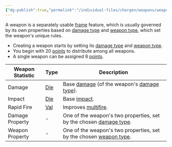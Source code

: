 ```yaml
---
{"dg-publish":true,"permalink":"/individual-files/chargen/weapons/weapons/"}
---
```


A weapon is a separately usable [frame](Frame.md) feature, which is usually governed by its own properties based on [damage type](Damage%20Type.md) and [weapon type](Weapon%20Type.md), which set the weapon's unique rules.
* Creating a weapon starts by setting its [damage type](Damage%20Type.md) and [weapon type](Weapon%20Type.md).
* You begin with 20 [points](Points.md) to distribute among all weapons.
* A single weapon can be assigned 8 [points](Points.md).

| Weapon Statistic | Type           | Description                                                                         |
| ---------------- | -------------- | ----------------------------------------------------------------------------------- |
| Damage           | [Die](Numbers.md) | Base [damage](Damage.md) (of the weapon's [damage type](Damage%20Type.md)).            |
| Impact           | [Die](Numbers.md) | Base [impact](Impact.md).                                                           |
| Rapid Fire       | [Val](Numbers.md) | Improves [multifire](Multifire.md).                                                    |
| Damage Property  | -              | One of the weapon's two properties, set by the chosen [damage type](Damage%20Type.md). |
| Weapon Property  | -              | One of the weapon's two properties, set by the chosen [weapon type](Weapon%20Type.md). |

